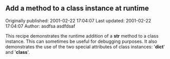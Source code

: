 ## Add a method to a class instance at runtime 
Originally published: 2001-02-22 17:04:07 
Last updated: 2001-02-22 17:04:07 
Author: asdfsa asdfdsaf 
 
This recipe demonstrates the runtime addition of a __str__ method to a class instance. This can sometimes be useful for debugging purposes. It also demonstrates the use of the two special attributes of class instances: '__dict__' and '__class__'.